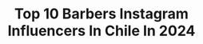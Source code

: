 ---
title: Top 10 Barbers Instagram Influencers In Chile In 2024
description: >-
  Find top barbers Instagram influencers in Chile in 2024. Most popular hashtags: #barbershop #barber #tbt #love.
platform: Instagram
hits: 17
text_top: See the best Instagram influencers on inBeat.
text_bottom: Our database has 17 Instagram influencers like this in Chile for you to connect with.
profiles:
  - username: "franaranda_"
    fullname: >-
      Francisco Aranda
    bio: >-
      - Educación en 🇪🇸 🇬🇷 🇷🇴 🇵🇹 🇱🇺 🇳🇴 🇺🇸 🇨🇱 - DIRECTOR🎓 @brainonacademy - EMBAJADOR 🤝 @stmntgrooming - PREMIO PICASSO 2022 y 2023 (X3)🏆🥇
    location: "Chile"
    followers: 43388
    engagement: 73
    commentsToLikes: 0.031747
    id: ck5pzjglm1a0j0i11zn6fwjob
    verified: false
    hashtags: "#teambabylisspro, #technology, #peluquero, #grooming"
  - username: "hksbarber"
    fullname: >-
      HKS
    bio: >-
      BARBERO CLASE “A”
    location: "Chile"
    followers: 12036
    engagement: 284
    commentsToLikes: 0.037914
    id: ck5zyn1l3a63k0i14pqygjm17
    verified: false
    hashtags: "#barberslessons, #santiago, #showcasebarbers, #thebarberpost"
  - username: "iaamfab"
    fullname: >-
      F A B I A N  A L E J A N D R O
    bio: >-
      📍SCL-Chile ♑️ Capricornio 🌍🇨🇱🇩🇪🇮🇹🇻🇦🇦🇹🇬🇧🏴󠁧󠁢󠁥󠁮󠁧󠁿🇳🇱🇲🇦🇫🇷🇪🇸🇩🇴🇵🇪🇧🇴🇯🇲🇦🇷🇺🇾🇲🇽🇵🇾🇧🇷🇨🇴🇨🇷🇵🇦🇨🇺🇨🇦🇺🇸🇦🇪🇹🇭🇲🇾🇸🇬🇻🇳🇰🇭🇱🇦🇳🇵🇮🇳🇱🇰🇵🇹 Cuenta Secundaria @faabian90 😉
    location: "Chile"
    followers: 16786
    engagement: 1600
    commentsToLikes: 0.015876
    id: ckap0wf22s4020i78tvdp37bo
    verified: false
    hashtags: "#gaymexico, #gaylatino, #spring, #homematualizado"
  - username: "gonz.avi"
    fullname: >-
      Gonzalo⚡👶🏻✨
    bio: >-
      "Haz como si lo fueras hasta que lo seas" 🍃🐾
    location: "Chile"
    followers: 1921
    engagement: 4174
    commentsToLikes: 0.028402
    id: ck9hb9wcmfyut0j78b2wflert
    verified: false
    hashtags: "#darkiel, #flow, #trueno, #likeforlikes"
  - username: "sergiovisor_ph"
    fullname: >-
      Sergio Carabajal 📸
    bio: >-
      Fotógrafo en Damn Hip Hop
    location: "Chile"
    followers: 6027
    engagement: 185
    commentsToLikes: 0.037859
    id: ck602xbd8jtu70i14qz3bcmjp
    verified: false
    hashtags: "#tattoolife, #artist, #blackmoody, #tata"
  - username: "memo_andres28"
    fullname: >-
      MEMO 🇨🇱
    bio: >-
      Profesor de Educación Física y salud🏋️‍♀️ Licenciado en Educación📚 Staff @o2fitchile Entrenador @fast_chile Body Combat🥊 ProCycling🚲 Pancha-León🐶
    location: "Chile"
    followers: 28230
    engagement: 414
    commentsToLikes: 0.027403
    id: ck8tbl5d0w2s60j78te3pfkjk
    verified: false
    hashtags: "#gayhot, #bearded, #gayman, #gayselfie"
  - username: "dxmp.1621"
    fullname: >-
      Xiomara Marty👩🏼‍🦱✨🌸
    bio: >-
      •Un día voy a volar dijo el gusano todos se rieron menos las mariposas•🦋 📲DM para publicidad Honduras🇭🇳|📍Dallastx Tik Tok= 180k @martybarber1621 💈
    location: "Chile"
    followers: 58336
    engagement: 1374
    commentsToLikes: 0.018402
    id: ckap4jv027p0z0i78i3svouvz
    verified: false
    hashtags: "#fyp, #parati, #reelsinstagram, #dallastexas"
  - username: "r.madrid21"
    fullname: >-
      Rodolfo Madrid
    bio: >-
      @r.madrid21 Giving my best! Ex Futbolista profesional D.T. Colo-colo (2015-2017), Cobreloa (2017), Rodelindo Roman (2018-2019-2020-2021)
    location: "Chile"
    followers: 15528
    engagement: 401
    commentsToLikes: 0.017590
    id: ck55q4ho3c22d0i11yviffbit
    verified: false
    hashtags: "#pictureoftheday, #instachile, #colocoloeschile, #thebest"
  - username: "lyrics_rosuel"
    fullname: >-
      REFLEXIONES Y MUSICA😴🎶
    bio: >-
      👥|DUEÑO: @rosuel_x17 📤|PIDE TU VIDEO AL DM O VIA WHATSAAP 🙏🏾|GOD BLESS TO ME 🔥|EL MEJOR CONTENIDO 🎥|TE INVITO A SUSCRIBIRTE A MI CANAL⬇️
    location: "Chile"
    followers: 40122
    engagement: 1493
    commentsToLikes: 0.009214
    id: ckaotoo1owt6u0i78ql7c6lgi
    verified: false
    hashtags: "#urban, #explore, #bryanttmyers, #king"
  - username: "luisitobarber_ofm"
    fullname: >-
      Luisito Barber
    bio: >-
      CEO 🔥OnFireMusic🔥 Artista Darkiel 🎤 (Contrataciones) Frekei Rodriguez CMN +1 (312) 539-8471
    location: "Chile"
    followers: 44822
    engagement: 127
    commentsToLikes: 0.044754
    id: ck5q8p42v7ad90i111rz7y285
    verified: false
    hashtags: "#contigo, #repost, #mesientobien, #tbt"
---